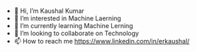 - 👋 Hi, I’m Kaushal Kumar 
- 👀 I’m interested in Machine Laerning 
- 🌱 I’m currently learning Machine Lerning
- 💞️ I’m looking to collaborate on Technology
- 📫 How to reach me https://www.linkedin.com/in/erkaushal/

<!---
Puneet12Kaushal/Puneet12Kaushal is a ✨ special ✨ repository because its `README.md` (this file) appears on your GitHub profile.
You can click the Preview link to take a look at your changes.
--->
